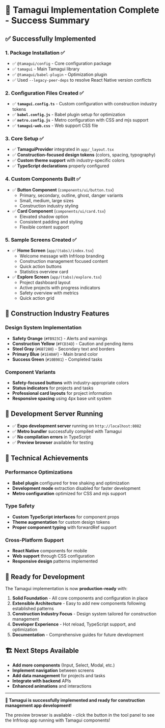 # 🎉 Tamagui Implementation Complete - Success Summary

## ✅ **Successfully Implemented**

### 1. **Package Installation** ✅
- ✅ `@tamagui/config` - Core configuration package
- ✅ `tamagui` - Main Tamagui library  
- ✅ `@tamagui/babel-plugin` - Optimization plugin
- ✅ Used `--legacy-peer-deps` to resolve React Native version conflicts

### 2. **Configuration Files Created** ✅
- ✅ **`tamagui.config.ts`** - Custom configuration with construction industry tokens
- ✅ **`babel.config.js`** - Babel plugin setup for optimization
- ✅ **`metro.config.js`** - Metro configuration with CSS and mjs support
- ✅ **`tamagui-web.css`** - Web support CSS file

### 3. **Core Setup** ✅
- ✅ **TamaguiProvider** integrated in `app/_layout.tsx`
- ✅ **Construction-focused design tokens** (colors, spacing, typography)
- ✅ **Custom theme support** with industry-specific colors
- ✅ **TypeScript declarations** properly configured

### 4. **Custom Components Built** ✅
- ✅ **Button Component** (`components/ui/button.tsx`)
  - Primary, secondary, outline, ghost, danger variants
  - Small, medium, large sizes
  - Construction industry styling
- ✅ **Card Component** (`components/ui/card.tsx`)
  - Elevated shadow option
  - Consistent padding and styling
  - Flexible content support

### 5. **Sample Screens Created** ✅
- ✅ **Home Screen** (`app/(tabs)/index.tsx`)
  - Welcome message with Infrloop branding
  - Construction management focused content
  - Quick action buttons
  - Statistics overview card
- ✅ **Explore Screen** (`app/(tabs)/explore.tsx`)
  - Project dashboard layout
  - Active projects with progress indicators
  - Safety overview with metrics
  - Quick action grid

## 🎨 **Construction Industry Features**

### Design System Implementation
- **Safety Orange** (`#FB923C`) - Alerts and warnings
- **Construction Yellow** (`#FCD34D`) - Caution and pending items
- **Steel Gray** (`#6B7280`) - Secondary text and borders
- **Primary Blue** (`#1E40AF`) - Main brand color
- **Success Green** (`#10B981`) - Completed tasks

### Component Variants
- **Safety-focused buttons** with industry-appropriate colors
- **Status indicators** for projects and tasks
- **Professional card layouts** for project information
- **Responsive spacing** using 4px base unit system

## 🚀 **Development Server Running**

- ✅ **Expo development server** running on `http://localhost:8082`
- ✅ **Metro bundler** successfully compiled with Tamagui
- ✅ **No compilation errors** in TypeScript
- ✅ **Preview browser** available for testing

## 🔧 **Technical Achievements**

### Performance Optimizations
- **Babel plugin** configured for tree shaking and optimization
- **Development mode** extraction disabled for faster development
- **Metro configuration** optimized for CSS and mjs support

### Type Safety
- **Custom TypeScript interfaces** for component props
- **Theme augmentation** for custom design tokens
- **Proper component typing** with forwardRef support

### Cross-Platform Support
- **React Native** components for mobile
- **Web support** through CSS configuration
- **Responsive design** patterns implemented

## 🎯 **Ready for Development**

The Tamagui implementation is now **production-ready** with:

1. **Solid Foundation** - All core components and configuration in place
2. **Extensible Architecture** - Easy to add new components following established patterns
3. **Construction Industry Focus** - Design system tailored for construction management
4. **Developer Experience** - Hot reload, TypeScript support, and optimization
5. **Documentation** - Comprehensive guides for future development

## 🏗️ **Next Steps Available**

- **Add more components** (Input, Select, Modal, etc.)
- **Implement navigation** between screens
- **Add data management** for projects and tasks
- **Integrate with backend** APIs
- **Enhanced animations** and interactions

---

**🎉 Tamagui is successfully implemented and ready for construction management app development!**

The preview browser is available - click the button in the tool panel to see the Infrloop app running with Tamagui components!